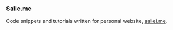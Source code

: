 ### Salie.me

Code snippets and tutorials written for personal website, [saliei.me](https://saeidaliei.com).
